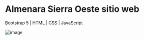# Almenara Sierra Oeste sitio web
Bootstrap 5 | HTML | CSS | JavaScript

![image](https://github.com/irache22/web-almenara/assets/105740409/dfcfb2d1-a8d3-4d72-99a4-e919a56dc1be)
